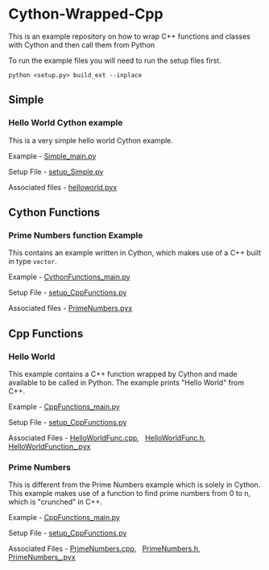 # Cython-Wrapped-Cpp
This is an example repository on how to wrap C++ functions and classes with Cython and then call them from Python

To run the example files you will need to run the setup files first.
```
python <setup.py> build_ext --inplace
```

## Simple
### Hello World Cython example
This is a very simple hello world Cython example.

Example - [Simple_main.py](Examples/Simple_main.py)

Setup File - [setup_Simple.py](setup_Simple.py)

Associated files - [helloworld.pyx](Simple/helloworld.pyx)

## Cython Functions
### Prime Numbers function Example
This contains an example written in Cython, which makes use of a C++ built in type `vector`.

Example - [CythonFunctions_main.py](Examples/CythonFunctions_main.py)

Setup File - [setup_CppFunctions.py](setup_CppFunctions.py)

Associated files - [PrimeNumbers.pyx](CythonFunctions/PrimeNumbers.pyx)

## Cpp Functions
### Hello World
This example contains a C++ function wrapped by Cython and made available to be called in Python. The example prints "Hello World" from C++.

Example - [CppFunctions_main.py](Examples/CppFunctions_main.py)

Setup File - [setup_CppFunctions.py](setup_CppFunctions.py)

Associated Files - [HelloWorldFunc.cpp](CppFunctions/HelloWorld/HelloWorldFunc.cpp), &nbsp; [HelloWorldFunc.h](CppFunctions/HelloWorld/HelloWorldFunc.h), &nbsp; [HelloWorldFunction_.pyx](CppFunctions/HelloWorld/HelloWorldFunction_.pyx)

### Prime Numbers
This is different from the Prime Numbers example which is solely in Cython.
This example makes use of a function to find prime numbers from 0 to n, which
is "crunched" in C++.

Example - [CppFunctions_main.py](Examples/CppFunctions_main.py)

Setup File - [setup_CppFunctions.py](setup_CppFunctions.py)

Associated Files - [PrimeNumbers.cpp](CppFunctions/PrimeNumbers/PrimeNumbers.cpp), &nbsp;
[PrimeNumbers.h](CppFunctions/PrimeNumbers/PrimeNumbers.h), &nbsp;
[PrimeNumbers_.pyx](CppFunctions/PrimeNumbers/)
